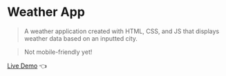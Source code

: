 # Weather App
> A weather application created with HTML, CSS, and JS that displays weather data based on an inputted city. 

> Not mobile-friendly yet!

[Live Demo](https://tdanielles.github.io/weather-app/) 👈
